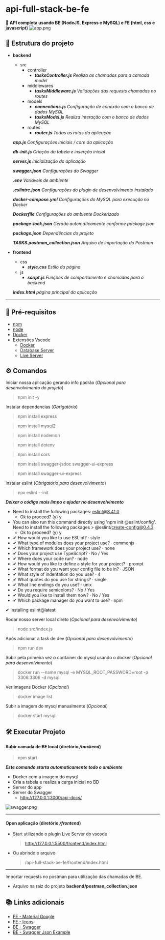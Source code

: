 # api-full-stack-be-fe

🎯 **API completa usando BE (NodeJS, Express e MySQL) e FE (html, css e javascript)**
![app.png](frontend/app.png)

## 📁 Estrutura do projeto

- **backend**
    - src
        - controller
            * ***tasksController.js***  *Realiza as chamadas para a camada model*
        - middlewares
            * ***tasksMiddleware.js*** *Validações das requests chamadas no routes*
        - models
            * ***connections.js*** *Configuração de conexão com o banco de dados MySQL*
            * ***tasksModel.js*** *Realiza interação com o banco de dados MySQL*
        - routes
            * ***router.js*** *Todas as rotas da aplicação*
    
    ***app.js*** *Configurações iniciais / core da aplicação*
    
    ***db-init.js*** *Criação da tabela e inserção inicial*
    
    ***server.js*** *Inicialização da aplicação*
    
    ***swagger.json*** *Configurações do Swagger*
    
    ***.env*** *Variáveis de ambiente*
    
    ***.eslintrc.json*** *Configurações do plugin de desenvolvimento instalado*
    
    ***docker-compose.yml*** *Configurações do MySQL para execução no Docker*
    
    ***Dockerfile*** *Configurações do ambiente Dockerizado*
    
    ***package-lock.json*** *Gerado automaticamente conforme package.json*
    
    ***package.json*** *Dependências do projeto*
    
    ***TASKS.postman_collection.json*** *Arquivo de importação do Postman*

- **frontend**
    - css
        * ***style.css*** *Estilo da página*
    - js
        * ***script.js*** *Funções de comportamento e chamadas para o backend*

    ***index.html*** *página principal da aplicação*

----


## 🔨 Pré-requisitos

-   [npm](https://docs.npmjs.com/downloading-and-installing-node-js-and-npm)
-   [node](https://nodejs.org/en/download)
-   [Docker](https://docs.docker.com/engine/)
-   Extensões Vscode
    -   [Docker](https://marketplace.visualstudio.com/items?itemName=ms-azuretools.vscode-docker)
    -   [Database Server](https://marketplace.visualstudio.com/items?itemName=cweijan.vscode-database-client2)
    -   [Live Server](https://github.com/ritwickdey/vscode-live-server-plus-plus)

## ⚙ Comandos

Iniciar nossa aplicação gerando info padrão (_Opcional para desenvolvimento do projeto_)

> npm init -y

Instalar dependencias (_Obrigatório_)

> npm install express

> npm install mysql2

> npm install nodemon

> npm install dotenv

> npm install cors

> npm install swagger-jsdoc swagger-ui-express

> npm install swagger-ui-express

Instalar eslint (_Obrigatório para desenvolvimento_)

> npx eslint --init

**_Deixar o código mais limpo e ajudar no desenvolvimento_**

-   Need to install the following packages: eslint@8.41.0
    -   Ok to proceed? (y) y
-   You can also run this command directly using 'npm init @eslint/config'. Need to install the following packages > @eslint/create-config@0.4.3
    -   Ok to proceed? (y) y
-   ✔ How would you like to use ESLint? · style
-   ✔ What type of modules does your project use? · commonjs
-   ✔ Which framework does your project use? · none
-   ✔ Does your project use TypeScript? · No / Yes
-   ✔ Where does your code run? · node
-   ✔ How would you like to define a style for your project? · prompt
-   ✔ What format do you want your config file to be in? · JSON
-   ✔ What style of indentation do you use? · 4
-   ✔ What quotes do you use for strings? · single
-   ✔ What line endings do you use? · unix
-   ✔ Do you require semicolons? · No / Yes
-   ✔ Would you like to install them now? · No / Yes
-   ✔ Which package manager do you want to use? · npm

✔ Installing eslint@latest

Rodar nosso server local direto (_Opcional para desenvolvimento_)

> node src/index.js

Após adicionar a task de dev (_Opcional para desenvolvimento_)

> npm run dev

Subir pela primeira vez o container do mysql usando o docker (_Opcional para desenvolvimento_)

> docker run --name mysql -e MYSQL_ROOT_PASSWORD=root -p 3306:3306 -d mysql

Ver imagens Docker (_Opcional_)

> docker image list

Subir a imagem do mysql manualmente (_Opcional_)

> docker start mysql



## 🛠️ Executar Projeto

#### Subir camada de BE local (diretório _/backend_)

> npm start

**_Este comando starta automaticamente todo o ambiente_**

-   Docker com a imagem do mysql
-   Cria a tabela e realiza a carga inicial no BD
-   Server do app
-   Server do Swagger
    -   http://127.0.0.1:3000/api-docs/

![swagger.png](backend//swagger.png)

---

#### **Open aplicação (diretório _/frontend_)**

-   Start utilizando o plugin Live Server do vscode
    > http://127.0.0.1:5500/frontend/index.html
-   Ou abrindo o arquivo
    > /api-full-stack-be-fe/frontend/index.html

---

Importar requests no postman para utilização das chamadas de BE.

-   Arquivo na raiz do projeto **backend/postman_collection.json**

## 📚 Links adicionais

-   [FE - Material Google](https://fonts.google.com/icons)
-   [FE - Icons](https://ionic.io/ionicons)
-   [BE - Swagger](https://swagger.io/specification/)
-   [BE - Swagger Json Example](https://petstore.swagger.io/v2/swagger.json)
